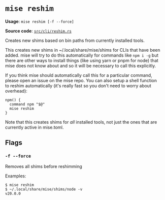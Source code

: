 # `mise reshim`

**Usage**: `mise reshim [-f --force]`

**Source code**: [`src/cli/reshim.rs`](https://github.com/jdx/mise/blob/main/src/cli/reshim.rs)

Creates new shims based on bin paths from currently installed tools.

This creates new shims in ~/.local/share/mise/shims for CLIs that have been added.
mise will try to do this automatically for commands like `npm i -g` but there are
other ways to install things (like using yarn or pnpm for node) that mise does
not know about and so it will be necessary to call this explicitly.

If you think mise should automatically call this for a particular command, please
open an issue on the mise repo. You can also setup a shell function to reshim
automatically (it's really fast so you don't need to worry about overhead):

    npm() {
      command npm "$@"
      mise reshim
    }

Note that this creates shims for _all_ installed tools, not just the ones that are
currently active in mise.toml.

## Flags

### `-f --force`

Removes all shims before reshimming

Examples:

    $ mise reshim
    $ ~/.local/share/mise/shims/node -v
    v20.0.0
